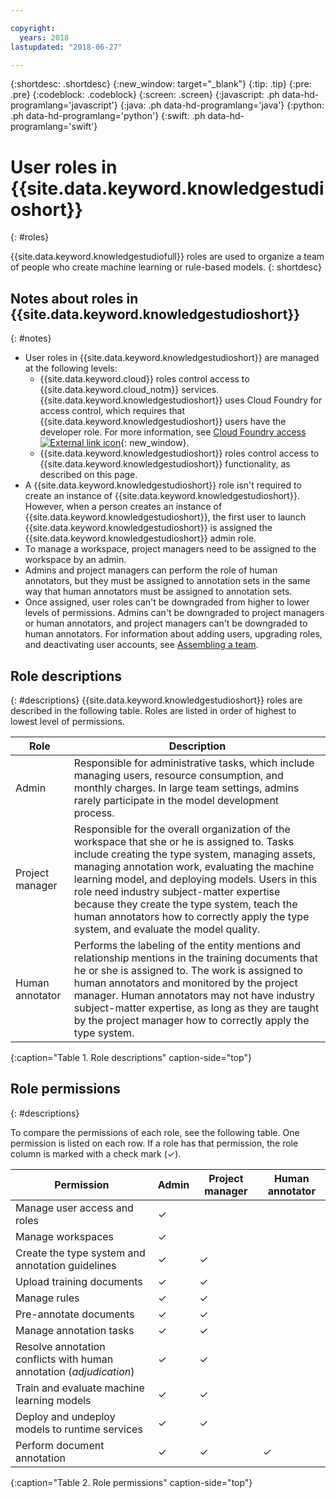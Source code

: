 ```yaml
---

copyright:
  years: 2018
lastupdated: "2018-06-27"

---
```


{:shortdesc: .shortdesc}
{:new_window: target="_blank"}
{:tip: .tip}
{:pre: .pre}
{:codeblock: .codeblock}
{:screen: .screen}
{:javascript: .ph data-hd-programlang='javascript'}
{:java: .ph data-hd-programlang='java'}
{:python: .ph data-hd-programlang='python'}
{:swift: .ph data-hd-programlang='swift'}

# User roles in {{site.data.keyword.knowledgestudioshort}}
{: #roles}

{{site.data.keyword.knowledgestudiofull}} roles are used to organize a team of people who create machine learning or rule-based models.
{: shortdesc}

## Notes about roles in {{site.data.keyword.knowledgestudioshort}}
{: #notes}

- User roles in {{site.data.keyword.knowledgestudioshort}} are managed at the following levels:
  - {{site.data.keyword.cloud}} roles control access to {{site.data.keyword.cloud_notm}} services. {{site.data.keyword.knowledgestudioshort}} uses Cloud Foundry for access control, which requires that {{site.data.keyword.knowledgestudioshort}} users have the developer role. For more information, see [Cloud Foundry access ![External link icon](../../icons/launch-glyph.svg "External link icon")](https://console.bluemix.net/docs/iam/cfaccess.html){: new_window}.
  - {{site.data.keyword.knowledgestudioshort}} roles control access to {{site.data.keyword.knowledgestudioshort}} functionality, as described on this page.
- A {{site.data.keyword.knowledgestudioshort}} role isn't required to create an instance of {{site.data.keyword.knowledgestudioshort}}. However, when a person creates an instance of {{site.data.keyword.knowledgestudioshort}}, the first user to launch {{site.data.keyword.knowledgestudioshort}} is assigned the {{site.data.keyword.knowledgestudioshort}} admin role.
- To manage a workspace, project managers need to be assigned to the workspace by an admin.
- Admins and project managers can perform the role of human annotators, but they must be assigned to annotation sets in the same way that human annotators must be assigned to annotation sets.
- Once assigned, user roles can't be downgraded from higher to lower levels of permissions. Admins can't be downgraded to project managers or human annotators, and project managers can't be downgraded to human annotators. For information about adding users, upgrading roles, and deactivating user accounts, see [Assembling a team](/docs/services/watson-knowledge-studio/team.html).

## Role descriptions
{: #descriptions}
{{site.data.keyword.knowledgestudioshort}} roles are described in the following table. Roles are listed in order of highest to lowest level of permissions.

| Role | Description |
|------|-------------|
| Admin | Responsible for administrative tasks, which include managing users, resource consumption, and monthly charges. In large team settings, admins rarely participate in the model development process.
| Project manager | Responsible for the overall organization of the workspace that she or he is assigned to. Tasks include creating the type system, managing assets, managing annotation work, evaluating the machine learning model, and deploying models. Users in this role need industry subject-matter expertise because they create the type system, teach the human annotators how to correctly apply the type system, and evaluate the model quality. |
| Human annotator | Performs the labeling of the entity mentions and relationship mentions in the training documents that he or she is assigned to. The work is assigned to human annotators and monitored by the project manager. Human annotators may not have industry subject-matter expertise, as long as they are taught by the project manager how to correctly apply the type system. |
{:caption="Table 1. Role descriptions" caption-side="top"}

## Role permissions
{: #descriptions}

To compare the permissions of each role, see the following table. One permission is listed on each row. If a role has that permission, the role column is marked with a check mark (&checkmark;).

| Permission | Admin | Project manager | Human annotator |
|------------|-------|-----------------|-----------------|
| Manage user access and roles | &checkmark; |  |  |
| Manage workspaces | &checkmark; |  |  |
| Create the type system and annotation guidelines | &checkmark; | &checkmark; |  |
| Upload training documents | &checkmark; | &checkmark; |  |
| Manage rules | &checkmark; | &checkmark; |  |
| Pre-annotate documents | &checkmark; | &checkmark; |  |
| Manage annotation tasks | &checkmark; | &checkmark; |  |
| Resolve annotation conflicts with human annotation (*adjudication*) | &checkmark; | &checkmark; |  |
| Train and evaluate machine learning models | &checkmark; | &checkmark; |  |
| Deploy and undeploy models to runtime services | &checkmark; | &checkmark; |  |
| Perform document annotation | &checkmark; | &checkmark; | &checkmark; |
{:caption="Table 2. Role permissions" caption-side="top"}
